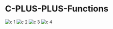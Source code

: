 # C-PLUS-PLUS-Functions
![c 1](https://cloud.githubusercontent.com/assets/13667918/9157310/fdc4108c-3ec6-11e5-8e2e-d22fce3628aa.jpg)
![c 2](https://cloud.githubusercontent.com/assets/13667918/9157309/fdc1ca7a-3ec6-11e5-97e9-af16445fe5bc.jpg)
![c 3](https://cloud.githubusercontent.com/assets/13667918/9157312/fdc4d86e-3ec6-11e5-940c-c1a2a2f952ab.jpg)
![c 4](https://cloud.githubusercontent.com/assets/13667918/9157311/fdc46dac-3ec6-11e5-9225-b0794d1767db.jpg)
